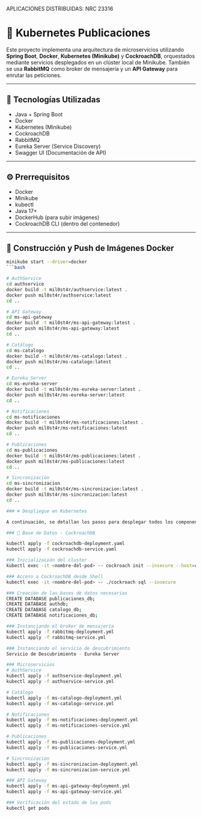 APLICACIONES DISTRIBUIDAS: NRC 23316

# 🧩 Kubernetes Publicaciones

Este proyecto implementa una arquitectura de microservicios utilizando **Spring Boot**, **Docker**, **Kubernetes (Minikube)** y **CockroachDB**, orquestados mediante servicios desplegados en un clúster local de Minikube. También se usa **RabbitMQ** como broker de mensajería y un **API Gateway** para enrutar las peticiones.

---

## 🚀 Tecnologías Utilizadas

- Java + Spring Boot
- Docker
- Kubernetes (Minikube)
- CockroachDB
- RabbitMQ
- Eureka Server (Service Discovery)
- Swagger UI (Documentación de API)

---

## ⚙️ Prerrequisitos

- Docker
- Minikube
- kubectl
- Java 17+
- DockerHub (para subir imágenes)
- CockroachDB CLI (dentro del contenedor)

---

## 🐳 Construcción y Push de Imágenes Docker

```bash
minikube start --driver=docker
```bash

# AuthService
cd authservice
docker build -t mil0st4r/authservice:latest .
docker push mil0st4r/authservice:latest
cd ..

# API Gateway
cd ms-api-gateway
docker build -t mil0st4r/ms-api-gateway:latest .
docker push mil0st4r/ms-api-gateway:latest
cd ..

# Catálogo
cd ms-catalogo
docker build -t mil0st4r/ms-catalogo:latest .
docker push mil0st4r/ms-catalogo:latest
cd ..

# Eureka Server
cd ms-eureka-server
docker build -t mil0st4r/ms-eureka-server:latest .
docker push mil0st4r/ms-eureka-server:latest
cd ..

# Notificaciones
cd ms-notificaciones
docker build -t mil0st4r/ms-notificaciones:latest .
docker push mil0st4r/ms-notificaciones:latest
cd ..

# Publicaciones
cd ms-publicaciones
docker build -t mil0st4r/ms-publicaciones:latest .
docker push mil0st4r/ms-publicaciones:latest
cd ..

# Sincronización
cd ms-sincronizacion
docker build -t mil0st4r/ms-sincronizacion:latest .
docker push mil0st4r/ms-sincronizacion:latest
cd ..

### ☸️ Despliegue en Kubernetes

A continuación, se detallan los pasos para desplegar todos los componentes en tu clúster de Minikube usando `kubectl`:

### 🐘 Base de Datos - CockroachDB

kubectl apply -f cockroachdb-deployment.yaml
kubectl apply -f cockroachdb-service.yaml

### Inicialización del cluster
kubectl exec -it <nombre-del-pod> -- cockroach init --insecure --host=cockroachdb-svc

### Acceso a CockroachDB desde Shell
kubectl exec -it <nombre-del-pod> -- ./cockroach sql --insecure

### Creación de las bases de datos necesarias
CREATE DATABASE publicaciones_db;
CREATE DATABASE authdb;
CREATE DATABASE catalogo_db;
CREATE DATABASE notificaciones_db;

### Instanciando el broker de mensajería
kubectl apply -f rabbitmq-deployment.yml
kubectl apply -f rabbitmq-service.yml

### Instanciando el servicio de descubrimiento
Servicio de Descubrimiento - Eureka Server

### Microservicios
# AuthService
kubectl apply -f authservice-deployment.yml
kubectl apply -f authservice-service.yml

# Catálogo
kubectl apply -f ms-catalogo-deployment.yml
kubectl apply -f ms-catalogo-service.yml

# Notificaciones
kubectl apply -f ms-notificaciones-deployment.yml
kubectl apply -f ms-notificaciones-service.yml

# Publicaciones
kubectl apply -f ms-publicaciones-deployment.yml
kubectl apply -f ms-publicaciones-service.yml

# Sincronización
kubectl apply -f ms-sincronizacion-deployment.yml
kubectl apply -f ms-sincronizacion-service.yml

### API Gateway
kubectl apply -f ms-api-gateway-deployment.yml
kubectl apply -f ms-api-gateway-service.yml

### Verificación del estado de los pods
kubectl get pods

